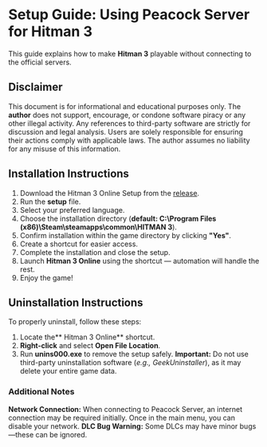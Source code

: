 # **Setup Guide: Using Peacock Server for Hitman 3**
This guide explains how to make **Hitman 3** playable without connecting to the official servers.

## **Disclaimer**
This document is for informational and educational purposes only. The **author** does not support, encourage, or condone software piracy or any other illegal activity. Any references to third-party software are strictly for discussion and legal analysis. Users are solely responsible for ensuring their actions comply with applicable laws. The author assumes no liability for any misuse of this information.

## **Installation Instructions**
  1. Download the Hitman 3 Online Setup from the <ins>release</ins>.
  2. Run the **setup** file.
  3. Select your preferred language.
  4. Choose the installation directory (**default: C:\Program Files (x86)\Steam\steamapps\common\HITMAN 3**).
  5. Confirm installation within the game directory by clicking **"Yes"**.
  6. Create a shortcut for easier access.
  7. Complete the installation and close the setup.
  8. Launch **Hitman 3 Online** using the shortcut — automation will handle the rest.
  9. Enjoy the game!

## **Uninstallation Instructions**
To properly uninstall, follow these steps:
  1. Locate the** Hitman 3 Online** shortcut.
  2. **Right-click** and select **Open File Location**.
  3. Run **unins000.exe** to remove the setup safely.
**Important:** Do not use third-party uninstallation software (_e.g., GeekUninstaller_), as it may delete your entire game data.

### **Additional Notes**
**Network Connection:** When connecting to Peacock Server, an internet connection may be required initially. Once in the main menu, you can disable your network.
**DLC Bug Warning:** Some DLCs may have minor bugs—these can be ignored.
